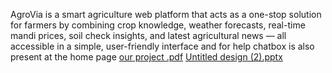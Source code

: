 AgroVia is a smart agriculture web platform that acts as a one-stop solution for farmers by combining crop knowledge, weather forecasts, real-time mandi prices, soil check insights, and latest agricultural news — all accessible in a simple, user-friendly interface and for help chatbox is also present at the home page
[our project .pdf](https://github.com/user-attachments/files/19698297/our.project.pdf)
[Untitled design (2).pptx](https://github.com/user-attachments/files/19698301/Untitled.design.2.pptx)
